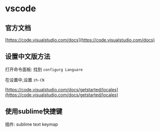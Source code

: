 # vscode

## 官方文档

[https://code.visualstudio.com/docs](https://code.visualstudio.com/docs)

## 设置中文版方法

打开命令面板: 找到 `configurg Languare`

在设置中,设置 `zh-CN`

[https://code.visualstudio.com/docs/getstarted/locales](https://code.visualstudio.com/docs/getstarted/locales)


## 使用sublime快捷键

插件:  sublime text keymap

